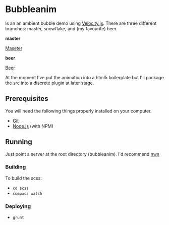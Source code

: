 # Bubbleanim	

Is an an ambient bubble demo using [Velocity.js](http://julian.com/research/velocity/). There are three different branches: master, snowflake, and (my favourite) beer.

**master**

[Maseter](http://i.imgur.com/AteVNRN.png?1)

**beer**

[Beer](http://i.imgur.com/svpNy0R.png?1)

At the moment I've put the animation into a html5 boilerplate but I'll package the src into a discrete plugin at later stage.

## Prerequisites

You will need the following things properly installed on your computer.

* [Git](http://git-scm.com/)
* [Node.js](http://nodejs.org/) (with NPM)

## Running

Just point a server at the root directory (bubbleanim). I'd recommend [nws](https://www.npmjs.org/package/nws)

### Building

To build the scss:

* `cd scss`
* `compass watch`

### Deploying

* `grunt`


